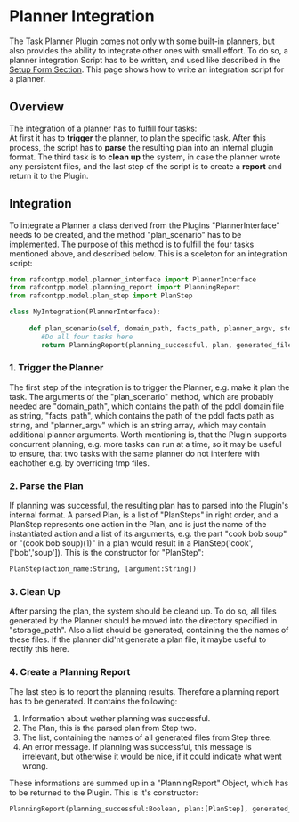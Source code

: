# Planner Integration

The Task Planner Plugin comes not only with some built-in planners, but also provides the ability to integrate other ones with small effort. To do so, a planner integration Script has to be written, and used like described in the [Setup Form Section](/PlanningSetupForm.md). This page shows how to write an integration script for a planner.    

## Overview

The integration of a planner has to fulfill four tasks:  
At first it has to **trigger** the planner, to plan the specific task. After this process, the script has to **parse** the resulting plan into an internal plugin format. The third task is to **clean up** the system, in case the planner wrote any persistent files, and the last step of the script is to create a **report** and return it to the Plugin. 

## Integration
To integrate a Planner a class derived from the Plugins "PlannerInterface" needs to be created, and the method "plan_scenario" has to be implemented. The purpose of this method is to fulfill the four tasks mentioned above, and described below. This is a sceleton for an integration script: 

```Python
from rafcontpp.model.planner_interface import PlannerInterface
from rafcontpp.model.planning_report import PlanningReport
from rafcontpp.model.plan_step import PlanStep

class MyIntegration(PlannerInterface)ː
     
     def plan_scenario(self, domain_path, facts_path, planner_argv, storage_path):
        #Do all four tasks here
        return PlanningReport(planning_successful, plan, generated_files, error_message)
```
### 1. Trigger the Planner
The first step of the integration is to trigger the Planner, e.g. make it plan the task. The arguments of the "plan_scenario" method, which are probably needed are "domain_path", which contains the path of the pddl domain file as string, "facts_path", which contains the path of the pddl facts path as string, and "planner_argv" which is an string array, which may contain additional planner arguments. Worth mentioning is, that the Plugin supports concurrent planning, e.g. more tasks can run at a time, so it may be useful to ensure, that two tasks with the same planner do not interfere with eachother e.g. by overriding tmp files.   

### 2. Parse the Plan
If planning was successful, the resulting plan has to parsed into the Plugin's internal format. A parsed Plan, is a list of "PlanSteps" in right order, and a PlanStep represents one action in the Plan, and is just the name of the instantiated action and a list of its arguments, e.g. the part "cook bob soup" or "(cook bob soup)(1)" in a plan would result in a PlanStep('cook',['bob','soup']). This is the constructor for "PlanStep":

```Python
PlanStep(action_name:String, [argument:String])
```
### 3. Clean Up
After parsing the plan, the system should be cleand up. To do so, all files generated by the Planner should be moved into the directory specified in "storage_path". Also a list should be generated, containing the the names of these files. If the planner did'nt generate a plan file, it maybe useful to rectify this here. 

### 4. Create a Planning Report
The last step is to report the planning results. Therefore a planning report has to be generated. It contains the following:  
1. Information about wether planning was successful.
2. The Plan, this is the parsed plan from Step two.
3. The list, containing the names of all generated files from Step three. 
4. An error message. If planning was successful, this message is irrelevant, but otherwise it would be nice, if it could indicate what went wrong.  

These informations are summed up in a "PlanningReport" Object, which has to be returned to the Plugin. This is it's constructor:

```Python
PlanningReport(planning_successful:Boolean, plan:[PlanStep], generated_files:[String], error_message:String)
```
